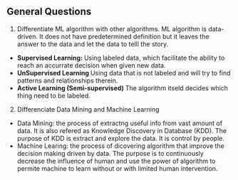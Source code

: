 ## General Questions
1. Differentiate ML algorithm with other algorithms.
ML algorithm is data-driven. It does not have predetermined definition but it leaves the answer to the data and let the data to telll the story.</br>
* <b>Supervised Learning: </b> Using labeled data, which facilitate the ability to reach an accurrate decision when given new data. 
* <b>UnSupervised Learning </b> Using data that is not labeled and will try to find patterns and relationships therein. 
* <b>Active Learning (Semi-supervised) </b> The algorithm itseld decides which thing need to be labeled. 

2. Differenciate Data Mining and Machine Learning
* Data Mining: the process of extractng useful info from vast amount of data. It is also refered as Knowledge Discovery in Database (KDD). The purpose of KDD is extract and explore the data. It is control by people.
* Machine Learing: the process of dicovering algorithm that improve the decision making driven by data. The purpose is to continuously decrease the influence of human and use the power of algorithm to permite machine to learn without or with limited human intervention. 

